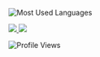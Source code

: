 ![Most Used Languages](https://github-readme-stats.vercel.app/api/top-langs/?username=untitled-1111&theme=github_dark&border_radius=30&border_color=484f58&layout=pie&hide=cmake,batchfile,shell,perl)

<a aria-label="Contact - Telegram" href="https://t.me/asdasdasdasdasfggfgsdcfgdf">
  <img src="https://img.shields.io/badge/telegram-%2326A5E4.svg?style=for-the-badge&labelColor=2d65ad&color=1f2b3b&logo=telegram&logoColor=white">
</a>

<a aria-label="Contact - BlastHack" href="https://www.blast.hk/members/442386/">
  <img src="https://img.shields.io/badge/BLASTHACK-%2326A5E4.svg?style=for-the-badge&labelColor=2d65ad&color=1f2b3b&logo=hackthebox&logoColor=white">
</a>

![Profile Views](https://visitcount.itsvg.in/api?id=untitled-1111&label=Profile%20Views&color=12&icon=6&pretty=true)
